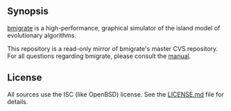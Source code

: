 ## Synopsis

[bmigrate](http://www.kcons.eu/bmigrate) is a high-performance,
graphical simulator of the island model of evolutionary algorithms.

This repository is a read-only mirror of bmigrate's master CVS repository.
For all questions regarding bmigrate, please consult the
[manual](http://www.kcons.eu/bmigrate/manual.html).

## License

All sources use the ISC (like OpenBSD) license.
See the [LICENSE.md](LICENSE.md) file for details.
